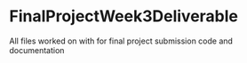 # FinalProjectWeek3Deliverable
All files worked on with for final project submission code and documentation
